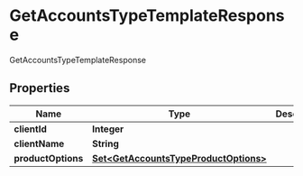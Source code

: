 

# GetAccountsTypeTemplateResponse

GetAccountsTypeTemplateResponse

## Properties

| Name | Type | Description | Notes |
|------------ | ------------- | ------------- | -------------|
|**clientId** | **Integer** |  |  [optional] |
|**clientName** | **String** |  |  [optional] |
|**productOptions** | [**Set&lt;GetAccountsTypeProductOptions&gt;**](GetAccountsTypeProductOptions.md) |  |  [optional] |



